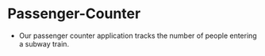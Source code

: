 # Passenger-Counter
- Our passenger counter application tracks the number of people entering a subway train.
